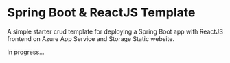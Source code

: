 # Spring Boot & ReactJS Template

A simple starter crud template for deploying a Spring Boot app with ReactJS frontend on Azure App Service and Storage Static website.


In progress... 